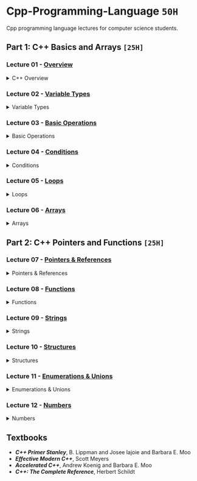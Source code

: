 # Cpp-Programming-Language `50H`
Cpp programming language lectures for computer science students.

## Part 1: C++ Basics and Arrays `[25H]`

### Lecture 01 - [Overview](https://github.com/cs-MohamedAyman/Cpp-Programming-Language/tree/master/Lecture%2001%20-%20Overview)
<details>
<summary>C++ Overview</summary>
<br>
<ul>
  <li>History of C++</li>
  <li>Interpreter vs. Compiler</li>
  <li>C++ Identifiers & Reserved Words</li>
  <li>Lines and Indentation</li>
  <li>Multi-Line Statements</li>
  <li>Quotation & Comments</li>
</ul>
</details>

### Lecture 02 - [Variable Types](https://github.com/cs-MohamedAyman/Cpp-Programming-Language/tree/master/Lecture%2002%20-%20Variable-Types)
<details>
<summary>Variable Types</summary>
<br>
<ul>
  <li>C++ Variables</li>
  <li>C++ Integers</li>
  <li>C++ Floats</li>
  <li>C++ Strings</li>
  <li>C++ Arrays</li>
  <li>Data Type Conversion</li>
</ul>
</details>

### Lecture 03 - [Basic Operations](https://github.com/cs-MohamedAyman/Cpp-Programming-Language/tree/master/Lecture%2003%20-%20Basic-Operations)
<details>
<summary>Basic Operations</summary>
<br>
<ul>
  <li>Arithmetic Operators</li>
  <li>Comparison Operators</li>
  <li>Bitwise Operators</li>
  <li>Assignment Operators</li>
  <li>Logical Operators</li>
  <li>Operators Precedence</li>
</ul>
</details>

### Lecture 04 - [Conditions](https://github.com/cs-MohamedAyman/Cpp-Programming-Language/tree/master/Lecture%2004%20-%20Conditions)
<details>
<summary>Conditions</summary>
<br>
<ul>
  <li>Decision making Definition</li>
  <li>IF Statement</li>
  <li>IF and ELSE Statements</li>
  <li>IF, ELSE IF and ELSE Statements</li>
  <li>Nested IF Statements</li>
  <li>Single Statement Suites</li>
  <li>Switch Statement</li>
</ul>
</details>

### Lecture 05 - [Loops](https://github.com/cs-MohamedAyman/Cpp-Programming-Language/tree/master/Lecture%2005%20-%20Loops)
<details>
<summary>Loops</summary>
<br>
<ul>
  <li>Loop Definition</li>
  <li>While Loop Statements</li>
  <li>Do While Loop Statements</li>
  <li>For Loop Statements</li>
  <li>Nested Loops</li>
  <li>Loop Control Statements</li>
</ul>
</details>

### Lecture 06 - [Arrays](https://github.com/cs-MohamedAyman/Cpp-Programming-Language/tree/master/Lecture%2006%20-%20Arrays)
<details>
<summary>Arrays</summary>
<br>
<ul>
  <li>Introduction to Array</li>
  <li>Declaring & Initializing Arrays</li>
  <li>Accessing Array Elements</li>
  <li>Multi-dimensional Arrays</li>
  <li>Dynamic Arrays</li>
</ul>
</details>

## Part 2: C++ Pointers and Functions `[25H]`

### Lecture 07 - [Pointers & References](https://github.com/cs-MohamedAyman/Cpp-Programming-Language/tree/master/Lecture%2007%20-%20Pointers%20%26%20References)
<details>
<summary>Pointers & References</summary>
<br>
<ul>
  <li>Introduction to Pointers</li>
  <li>Incrementing & Decrementing Pointers</li>
  <li>Pointer Comparisons</li>
  <li>Array of Pointers</li>
  <li>Pointer to a pointer</li>
  <li>Reference Variables</li>
</ul>
</details>

### Lecture 08 - [Functions](https://github.com/cs-MohamedAyman/Cpp-Programming-Language/tree/master/Lecture%2008%20-%20Functions)
<details>
<summary>Functions</summary>
<br>
<ul>
  <li>Function Definition</li>
  <li>Calling a Function</li>
  <li>Return Statement</li>
  <li>Passing by Reference & Value</li>
  <li>Function Arguments</li>
  <li>Anonymous Function</li>
  <li>Function Prototype</li>
  <li>Global & Local Variables</li>
</ul>
</details>

### Lecture 09 - [Strings](https://github.com/cs-MohamedAyman/Cpp-Programming-Language/tree/master/Lecture%2009%20-%20Strings)
<details>
<summary>Strings</summary>
<br>
<ul>
  <li>Introduction to String</li>
  <li>Basic String Operations</li>
  <li>Capacity Functions</li>
  <li>Element access Functions</li>
  <li>Modifiers Functions</li>
  <li>Iterator Functions</li>
  <li>Manipulating Functions</li>
</ul>
</details>

### Lecture 10 - [Structures](https://github.com/cs-MohamedAyman/Cpp-Programming-Language/tree/master/Lecture%2010%20-%20Structures)
<details>
<summary>Structures</summary>
<br>
<ul>
  <li>Introduction to Structures</li>
  <li>Constructor and Methods</li>
  <li>Accessing Struct Members</li>
  <li>Non-Static Members</li>
  <li>Nested Structs</li>
  <li>Pointer of Structure</li>
</ul>
</details>

### Lecture 11 - [Enumerations & Unions](https://github.com/cs-MohamedAyman/Cpp-Programming-Language/tree/master/Lecture%2011%20-%20Enumerations%20%26%20Unions)
<details>
<summary>Enumerations & Unions</summary>
<br>
<ul>
  <li>Introduction to Enums & Unions</li>
  <li>Macro & Typedef</li>
  <li>Structures vs Unions</li>
  <li>Pointer of Enums & Unions</li>
  <li>Applications of Enum & Union</li>
</ul>
</details>

### Lecture 12 - [Numbers](https://github.com/cs-MohamedAyman/Cpp-Programming-Language/tree/master/Lecture%2012%20-%20Numbers)
<details>
<summary>Numbers</summary>
<br>
<ul>
  <li>Numbers in C++</li>
  <li>Math Module</li>
  <li>Numeric Module</li>
  <li>Random Module</li>
  <li>Iterator Module</li>
</ul>
</details>

## Textbooks

* ***C++ Primer Stanley***, B. Lippman and Josee lajoie and Barbara E. Moo
* ***Effective Modern C++***, Scott Meyers
* ***Accelerated C++***, Andrew Koenig and Barbara E. Moo
* ***C++: The Complete Reference***, Herbert Schildt
